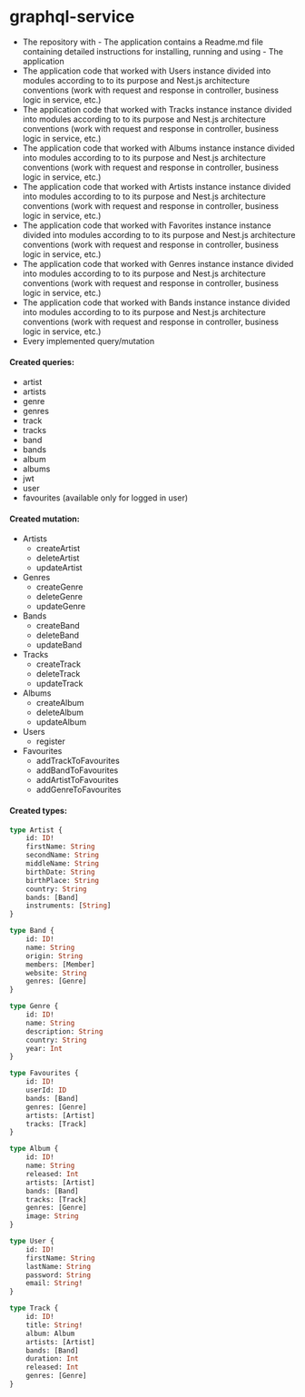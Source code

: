 # graphql-service

- The  repository with - The  application contains a Readme.md file containing detailed instructions for installing, running and using - The  application
- The  application code that worked with Users instance divided into modules according to to its purpose and Nest.js architecture conventions (work with request and response in controller, business logic in service, etc.)
- The  application code that worked with Tracks instance instance divided into modules according to to its purpose and Nest.js architecture conventions (work with request and response in controller, business logic in service, etc.)
- The  application code that worked with Albums instance instance divided into modules according to to its purpose and Nest.js architecture conventions (work with request and response in controller, business logic in service, etc.)
- The  application code that worked with Artists instance instance divided into modules according to to its purpose and Nest.js architecture conventions (work with request and response in controller, business logic in service, etc.)
- The  application code that worked with Favorites instance instance divided into modules according to to its purpose and Nest.js architecture conventions (work with request and response in controller, business logic in service, etc.)
- The  application code that worked with Genres instance instance divided into modules according to to its purpose and Nest.js architecture conventions (work with request and response in controller, business logic in service, etc.)
- The  application code that worked with Bands instance instance divided into modules according to to its purpose and Nest.js architecture conventions (work with request and response in controller, business logic in service, etc.)
- Every implemented query/mutation

#### Created queries:
- artist
- artists
- genre
- genres
- track
- tracks
- band
- bands
- album
- albums
- jwt
- user
- favourites (available only for logged in user)

#### Created mutation:

- Artists
    - createArtist
    - deleteArtist
    - updateArtist
- Genres
    - createGenre
    - deleteGenre
    - updateGenre
- Bands
    - createBand
    - deleteBand
    - updateBand
- Tracks
    - createTrack
    - deleteTrack
    - updateTrack
- Albums
    - createAlbum
    - deleteAlbum
    - updateAlbum
- Users
    - register
- Favourites
    - addTrackToFavourites
    - addBandToFavourites
    - addArtistToFavourites
    - addGenreToFavourites

#### Created types:

```graphql
type Artist {
    id: ID!
    firstName: String
    secondName: String
    middleName: String
    birthDate: String
    birthPlace: String
    country: String
    bands: [Band]
    instruments: [String]
}

```
```graphql
type Band {
    id: ID!
    name: String
    origin: String
    members: [Member]
    website: String
    genres: [Genre]
}

```
```graphql
type Genre {
    id: ID!
    name: String
    description: String
    country: String
    year: Int
}

```
```graphql
type Favourites {
    id: ID!
    userId: ID
    bands: [Band]
    genres: [Genre]
    artists: [Artist]
    tracks: [Track]
}
```
```graphql
type Album {
    id: ID!
    name: String
    released: Int
    artists: [Artist]
    bands: [Band]
    tracks: [Track]
    genres: [Genre]
    image: String
}
```
```graphql
type User {
    id: ID!
    firstName: String
    lastName: String
    password: String
    email: String!
}
```
```graphql
type Track {
    id: ID!
    title: String!
    album: Album
    artists: [Artist]
    bands: [Band]
    duration: Int
    released: Int
    genres: [Genre]
}
```
